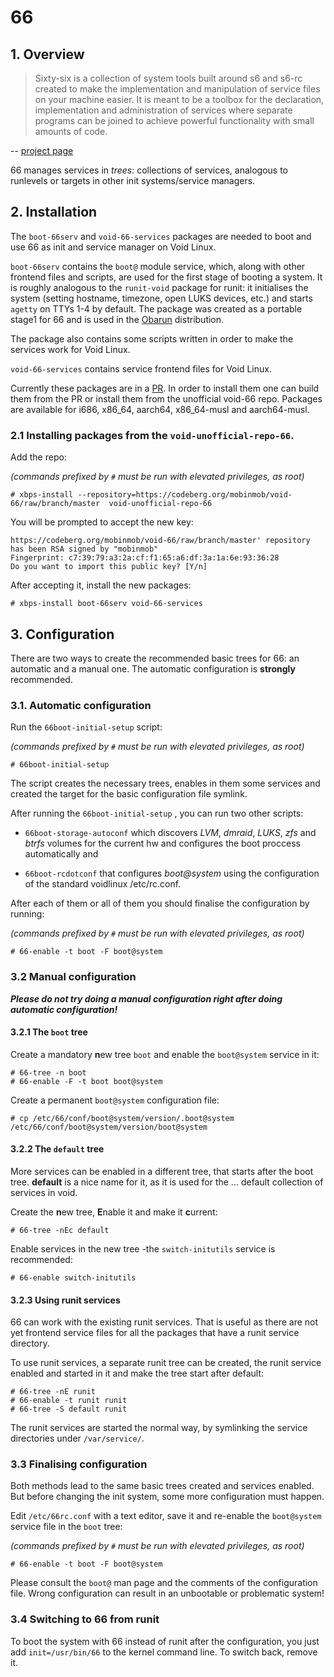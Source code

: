 ﻿# 66

## 1. Overview

> Sixty-six is a collection of system tools built around s6 and s6-rc created to make the implementation and manipulation of service files on your machine easier. It is meant to be a toolbox for the declaration, implementation and administration of services where separate programs can be joined to achieve powerful functionality with small amounts of code.

-- [project page](https://web.obarun.org/software/66/v0.6.0.0/)

66 manages services in *trees*: collections of services, analogous to runlevels or targets in other init systems/service managers.

## 2. Installation

The `boot-66serv` and `void-66-services` packages are needed to boot and use 66 as init and service manager on Void Linux.

`boot-66serv` contains the `boot@` module service, which, along with other frontend files and scripts, are used for the first stage of booting a system. It is roughly analogous to the `runit-void` package for runit: it initialises the system (setting hostname, timezone, open LUKS devices, etc.) and starts `agetty` on TTYs 1-4 by default. The package was created as a portable stage1 for 66 and is used in the [Obarun](http://obarun.org/) distribution.

The package also contains some scripts written in order to make the services work for Void Linux.

`void-66-services` contains service frontend files for Void Linux.
 
Currently these packages are in a [PR](https://github.com/void-linux/void-packages/pull/25743). In order to install them one can build them from the PR or install them from the unofficial void-66 repo. Packages are available for i686, x86_64, aarch64, x86_64-musl and aarch64-musl.

### 2.1 Installing packages from the `void-unofficial-repo-66`.

Add the repo:

_(commands prefixed by `#` must be run with elevated privileges, as root)_
```
# xbps-install --repository=https://codeberg.org/mobinmob/void-66/raw/branch/master  void-unofficial-repo-66
```

You will be prompted to accept the new key:
```
https://codeberg.org/mobinmob/void-66/raw/branch/master' repository has been RSA signed by "mobinmob"
Fingerprint: c7:39:79:a3:2a:cf:f1:65:a6:df:3a:1a:6e:93:36:28
Do you want to import this public key? [Y/n]  
```

After accepting it, install the new packages:
```
# xbps-install boot-66serv void-66-services
```

## 3. Configuration

There are two ways to create the recommended basic trees for 66: an automatic and a manual one. The automatic configuration is **strongly** recommended.

### 3.1. Automatic configuration

Run the `66boot-initial-setup` script:

_(commands prefixed by `#` must be run with elevated privileges, as root)_
```
# 66boot-initial-setup
```

The script creates the necessary trees, enables in them some services and created the target for the basic configuration file symlink.

After running the `66boot-initial-setup` , you can run two other scripts:

- `66boot-storage-autoconf` which discovers *LVM*, *dmraid*, *LUKS*, *zfs* and *btrfs* volumes
for the current hw and configures the boot proccess automatically and

- `66boot-rcdotconf` that configures *boot@system* using the configuration of the standard voidlinux /etc/rc.conf.

After each of them or all of them you should finalise the configuration by running:

_(commands prefixed by `#` must be run with elevated privileges, as root)_

```
# 66-enable -t boot -F boot@system
```


### 3.2 Manual configuration

***Please do not try doing a manual configuration right after doing automatic configuration!***

#### 3.2.1 The `boot` tree

Create a mandatory **n**ew tree `boot` and enable the `boot@system` service in it:

```
# 66-tree -n boot  
# 66-enable -F -t boot boot@system
```

Create a permanent `boot@system` configuration file:

```
# cp /etc/66/conf/boot@system/version/.boot@system /etc/66/conf/boot@system/version/boot@system
```

#### 3.2.2 The `default` tree

More services can be enabled in a different tree, that starts after the boot tree. **default** is a nice name for it, as it is used for the ... default collection of services in void.

Create the **n**ew tree, **E**nable it and make it **c**urrent:

```
# 66-tree -nEc default
```

Enable services in the new tree -the `switch-initutils` service is recommended:

```
# 66-enable switch-initutils
```

#### 3.2.3 Using runit services

66 can work with the existing runit services. That is useful as there are not yet frontend service files for all the packages that have a runit service directory.

To use runit services, a separate runit tree can be created, the runit service enabled and started in it and make the tree start after default:

```
# 66-tree -nE runit
# 66-enable -t runit runit
# 66-tree -S default runit
```

The runit services are started the normal way, by symlinking the service directories under `/var/service/`.

### 3.3 Finalising configuration

Both methods lead to the same basic trees created and services enabled. But before changing the init system, some more configuration must happen.

Edit `/etc/66rc.conf` with a text editor, save it and re-enable the `boot@system` service file in the `boot` tree:

_(commands prefixed by `#` must be run with elevated privileges, as root)_

```
# 66-enable -t boot -F boot@system
```

Please consult the `boot@` man page and the comments of the configuration file. Wrong configuration can result in an unbootable or problematic system!

### 3.4 Switching to 66 from runit

To boot the system with 66 instead of runit after the configuration, you just add `init=/usr/bin/66` to the kernel command line. To switch back, remove it.
